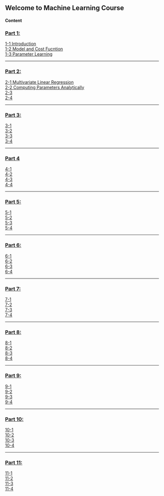 ## Welcome to Machine Learning Course

#### Content

### [Part 1:](SRC/Part1)  
[1-1 Introduction](SRC/Part1/#1-1-Introduction)  
[1-2 Model and Cost Fucntion](SRC/Part1/#1-2-Model-and-Cost-Fucntion)  
[1-3 Parameter Learning](SRC/Part1/#1-3-Parameter-Learning)   

---
### [Part 2:](SRC/Part2)  
[2-1 Multivariate Linear Regression](SRC/Part1/#2-1-Multivariate-Linear-Regression)  
[2-2 Computing Parameters Analytically](SRC/Part1/#2-2-Computing-Parameters-Analytically)  
[2-3 ](SRC/Part1/#2-1-3)  
[2-4 ](SRC/Part1/#2-1-4)   

---	
### [Part 3:](SRC/Part3)  
[3-1 ]()  
[3-2 ]()  
[3-3 ]()  
[3-4 ]()   

---	 
### [Part 4](SRC/Part4)
[4-1 ]()  
[4-2 ]()  
[4-3 ]()  
[4-4 ]()    

---	
### [Part 5:](SRC/Part5)  
[5-1 ]()  
[5-2 ]()  
[5-3 ]()  
[5-4 ]()     

---	
### [Part 6:](SRC/Part6)  
[6-1 ]()   
[6-2 ]()  
[6-3 ]()  
[6-4 ]()     

---
### [Part 7:](SRC/Part7)  
[7-1 ]()  
[7-2 ]()  
[7-3 ]()  
[7-4 ]()     

---
### [Part 8:](SRC/Part8)  
[8-1 ]()  
[8-2 ]()  
[8-3 ]()  
[8-4 ]()   

---		
### [Part 9:](SRC/Part9)  
[9-1 ]()  
[9-2 ]()  
[9-3 ]()  
[9-4 ]()   

---	
### [Part 10:](SRC/Part10)  
[10-1 ]()  
[10-2 ]()  
[10-3 ]()  
[10-4 ]()   

---	
### [Part 11:](SRC/Part11/Untitled8.ipynb)  
[11-1 ]()  
[11-2 ]()  
[11-3 ]()  
[11-4 ]()   
